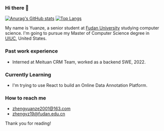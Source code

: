 ### Hi there 👋

[![Anurag's GitHub stats](https://github-readme-stats.vercel.app/api?username=principlezheng&theme=dracula&count_private=true&hide=prs)](https://github.com/anuraghazra/github-readme-stats) 
[![Top Langs](https://github-readme-stats.vercel.app/api/top-langs/?username=principlezheng&hide=html,Tex,css&layout=compact)](https://github.com/anuraghazra/github-readme-stats)

My name is Yuanze, a senior student at [Fudan University](https://cs.fudan.edu.cn/) studying computer science. I'm going to pursue my Master of Computer Science degree in [UIUC](https://illinois.edu/), United States.
<!-- [Master of Science in Professional Computer Science](https://www.sfu.ca/computing/current-students/graduate-students/academic-programs/professional-master-of-science-in-computer-science.html) degree in Simon Fraser University, BC, Canada.
 -->
### Past work experience

- Interned at Meituan CRM Team, worked as a backend SWE, 2022.

### Currently Learning

- I'm trying to use React to build an Online Data Annotation Platform.

### How to reach me

- zhengyuanze2001@163.com 
- zhengyz19@fudan.edu.cn

Thank you for reading!
